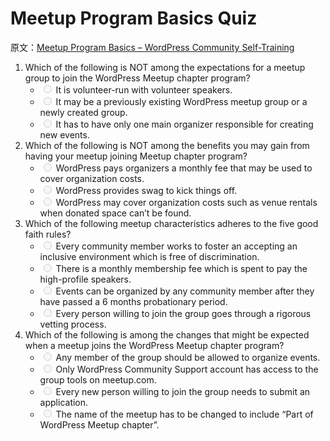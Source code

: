 # Meetup Program Basics Quiz

原文：[Meetup Program Basics – WordPress Community Self-Training](https://community-self-training.mystagingwebsite.com/quiz/meetup-program-basics-2/)

1.  Which of the following is NOT among the expectations for a meetup group to join the WordPress Meetup chapter program?  <input type="hidden" name="questions_asked[]" value="10494">
    *   <input type="radio" id="question_10494-option-1" name="sensei_question[10494][]" value="It is volunteer-run with volunteer speakers." disabled=""> <label for="question_10494-option-1">It is volunteer-run with volunteer speakers.</label> 
    *   <input type="radio" id="question_10494-option-2" name="sensei_question[10494][]" value="It may be a previously existing WordPress meetup group or a newly created group." disabled=""> <label for="question_10494-option-2">It may be a previously existing WordPress meetup group or a newly created group.</label> 
    *   <input type="radio" id="question_10494-option-3" name="sensei_question[10494][]" value="It has to have only one main organizer responsible for creating new events." disabled=""> <label for="question_10494-option-3">It has to have only one main organizer responsible for creating new events.</label> 
2.  Which of the following is NOT among the benefits you may gain from having your meetup joining Meetup chapter program?  <input type="hidden" name="questions_asked[]" value="10478">
    *   <input type="radio" id="question_10478-option-1" name="sensei_question[10478][]" value="WordPress pays organizers a monthly fee that may be used to cover organization costs." disabled=""> <label for="question_10478-option-1">WordPress pays organizers a monthly fee that may be used to cover organization costs.</label> 
    *   <input type="radio" id="question_10478-option-2" name="sensei_question[10478][]" value="WordPress provides swag to kick things off." disabled=""> <label for="question_10478-option-2">WordPress provides swag to kick things off.</label> 
    *   <input type="radio" id="question_10478-option-3" name="sensei_question[10478][]" value="WordPress may cover organization costs such as venue rentals when donated space can’t be found." disabled=""> <label for="question_10478-option-3">WordPress may cover organization costs such as venue rentals when donated space can’t be found.</label> 
3.  Which of the following meetup characteristics adheres to the five good faith rules?  <input type="hidden" name="questions_asked[]" value="10476">
    *   <input type="radio" id="question_10476-option-1" name="sensei_question[10476][]" value="Every community member works to foster an accepting an inclusive environment which is free of discrimination." disabled=""> <label for="question_10476-option-1">Every community member works to foster an accepting an inclusive environment which is free of discrimination.</label> 
    *   <input type="radio" id="question_10476-option-2" name="sensei_question[10476][]" value="There is a monthly membership fee which is spent to pay the high-profile speakers." disabled=""> <label for="question_10476-option-2">There is a monthly membership fee which is spent to pay the high-profile speakers.</label> 
    *   <input type="radio" id="question_10476-option-3" name="sensei_question[10476][]" value="Events can be organized by any community member after they have passed a 6 months probationary period." disabled=""> <label for="question_10476-option-3">Events can be organized by any community member after they have passed a 6 months probationary period.</label> 
    *   <input type="radio" id="question_10476-option-4" name="sensei_question[10476][]" value="Every person willing to join the group goes through a rigorous vetting process." disabled=""> <label for="question_10476-option-4">Every person willing to join the group goes through a rigorous vetting process.</label> 
4.  Which of the following is among the changes that might be expected when a meetup joins the WordPress Meetup chapter program?  <input type="hidden" name="questions_asked[]" value="10477">
    *   <input type="radio" id="question_10477-option-1" name="sensei_question[10477][]" value="Any member of the group should be allowed to organize events." disabled=""> <label for="question_10477-option-1">Any member of the group should be allowed to organize events.</label> 
    *   <input type="radio" id="question_10477-option-2" name="sensei_question[10477][]" value="Only WordPress Community Support account has access to the group tools on meetup.com." disabled=""> <label for="question_10477-option-2">Only WordPress Community Support account has access to the group tools on meetup.com.</label> 
    *   <input type="radio" id="question_10477-option-3" name="sensei_question[10477][]" value="Every new person willing to join the group needs to submit an application." disabled=""> <label for="question_10477-option-3">Every new person willing to join the group needs to submit an application.</label> 
    *   <input type="radio" id="question_10477-option-4" name="sensei_question[10477][]" value="The name of the meetup has to be changed to include “Part of WordPress Meetup chapter”." disabled=""> <label for="question_10477-option-4">The name of the meetup has to be changed to include “Part of WordPress Meetup chapter”.</label>